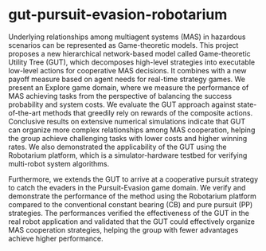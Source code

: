 # gut-pursuit-evasion-robotarium
<!-- Software codes for running the Game-theoretic Utility Tree (GUT) algorithm for the multi-robot Pursuit-Evasion problem in the Robotarium's simulator-hardware multi-robot testbed. -->

Underlying relationships among multiagent systems (MAS) in hazardous scenarios can be represented as Game-theoretic models. This project proposes a new hierarchical network-based model called Game-theoretic Utility Tree (GUT), which decomposes high-level strategies into executable low-level actions for cooperative MAS decisions. It combines with a new payoff measure based on agent needs for real-time strategy games. We present an Explore game domain, where we measure the performance of MAS achieving tasks from the perspective of balancing the success probability and system costs. We evaluate the GUT approach against state-of-the-art methods that greedily rely on rewards of the composite actions. Conclusive results on extensive numerical simulations indicate that GUT can organize more complex relationships among MAS cooperation, helping the group achieve challenging tasks with lower costs and higher winning rates. We also demonstrated the applicability of the GUT using the Robotarium platform, which is a simulator-hardware testbed for verifying multi-robot system algorithms.

Furthermore, we extends the GUT to arrive at a cooperative pursuit strategy to catch the evaders in the Pursuit-Evasion game domain. We verify and demonstrate the performance of the method using the Robotarium platform compared to the conventional constant bearing (CB) and pure pursuit (PP) strategies. The performances verified the effectiveness of the GUT in the real robot application and validated that the GUT could effectively organize MAS cooperation strategies, helping the group with fewer advantages achieve higher performance.
